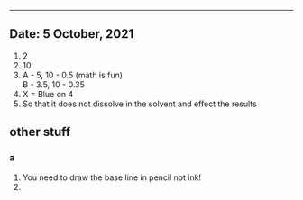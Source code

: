 ----
Date: 5 October, 2021
----

1. 2
2. 10
3. A - 5, 10 - 0.5 (math is fun) <br /> B - 3.5, 10 - 0.35
4. X = Blue on 4
5. So that it does not dissolve in the solvent and effect the results


## other stuff
### a
1. You need to draw the base line in pencil not ink!
2.
